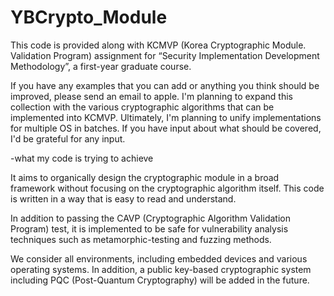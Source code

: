 # YBCrypto_Module

This code is provided along with KCMVP (Korea Cryptographic Module. Validation Program) assignment for “Security Implementation Development Methodology”, a first-year graduate course.

If you have any examples that you can add or anything you think should be improved, please send an email to apple. I'm planning to expand this collection with the various cryptographic algorithms that can be implemented into KCMVP. Ultimately, I'm planning to unify implementations for multiple OS in batches. If you have input about what should be covered, I'd be grateful for any input.

-what my code is trying to achieve

It aims to organically design the cryptographic module in a broad framework without focusing on the cryptographic algorithm itself. This code is written in a way that is easy to read and understand.

In addition to passing the CAVP (Cryptographic Algorithm Validation Program) test, it is implemented to be safe for vulnerability analysis techniques such as metamorphic-testing and fuzzing methods.

We consider all environments, including embedded devices and various operating systems. In addition, a public key-based cryptographic system including PQC (Post-Quantum Cryptography) will be added in the future.
